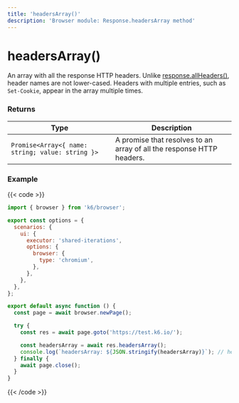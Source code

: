 ```yaml
---
title: 'headersArray()'
description: 'Browser module: Response.headersArray method'
---
```


# headersArray()

An array with all the response HTTP headers. Unlike [response.allHeaders()](https://grafana.com/docs/k6/<K6_VERSION>/javascript-api/k6-browser/response/allheaders), header names are not lower-cased. Headers with multiple entries, such as `Set-Cookie`, appear in the array multiple times.

### Returns

| Type                                             | Description                                                           |
| ------------------------------------------------ | --------------------------------------------------------------------- |
| `Promise<Array<{ name: string; value: string }>` | A promise that resolves to an array of all the response HTTP headers. |

### Example

{{< code >}}

```javascript
import { browser } from 'k6/browser';

export const options = {
  scenarios: {
    ui: {
      executor: 'shared-iterations',
      options: {
        browser: {
          type: 'chromium',
        },
      },
    },
  },
};

export default async function () {
  const page = await browser.newPage();

  try {
    const res = await page.goto('https://test.k6.io/');

    const headersArray = await res.headersArray();
    console.log(`headersArray: ${JSON.stringify(headersArray)}`); // headersArray: [{"name":"Transfer-Encoding"...}]
  } finally {
    await page.close();
  }
}
```

{{< /code >}}
